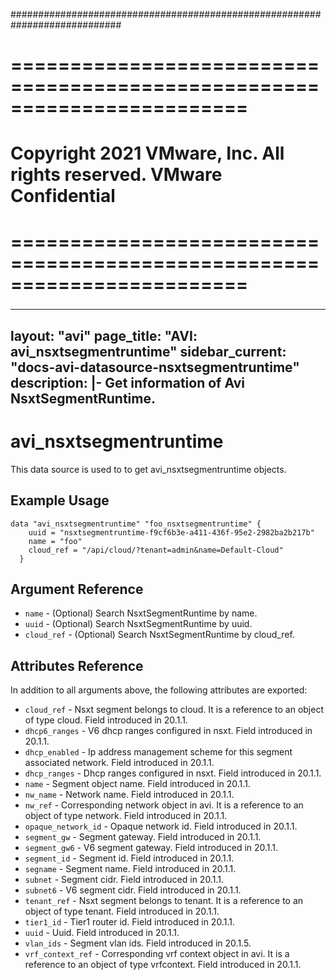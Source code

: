 ############################################################################
# ========================================================================
# Copyright 2021 VMware, Inc.  All rights reserved. VMware Confidential
# ========================================================================
###

<!--
    Copyright 2021 VMware, Inc.
    SPDX-License-Identifier: Mozilla Public License 2.0
-->
---
layout: "avi"
page_title: "AVI: avi_nsxtsegmentruntime"
sidebar_current: "docs-avi-datasource-nsxtsegmentruntime"
description: |-
  Get information of Avi NsxtSegmentRuntime.
---

# avi_nsxtsegmentruntime

This data source is used to to get avi_nsxtsegmentruntime objects.

## Example Usage

```hcl
data "avi_nsxtsegmentruntime" "foo_nsxtsegmentruntime" {
    uuid = "nsxtsegmentruntime-f9cf6b3e-a411-436f-95e2-2982ba2b217b"
    name = "foo"
    cloud_ref = "/api/cloud/?tenant=admin&name=Default-Cloud"
  }
```

## Argument Reference

* `name` - (Optional) Search NsxtSegmentRuntime by name.
* `uuid` - (Optional) Search NsxtSegmentRuntime by uuid.
* `cloud_ref` - (Optional) Search NsxtSegmentRuntime by cloud_ref.
  
## Attributes Reference

In addition to all arguments above, the following attributes are exported:

* `cloud_ref` - Nsxt segment belongs to cloud. It is a reference to an object of type cloud. Field introduced in 20.1.1.
* `dhcp6_ranges` - V6 dhcp ranges configured in nsxt. Field introduced in 20.1.1.
* `dhcp_enabled` - Ip address management scheme for this segment associated network. Field introduced in 20.1.1.
* `dhcp_ranges` - Dhcp ranges configured in nsxt. Field introduced in 20.1.1.
* `name` - Segment object name. Field introduced in 20.1.1.
* `nw_name` - Network name. Field introduced in 20.1.1.
* `nw_ref` - Corresponding network object in avi. It is a reference to an object of type network. Field introduced in 20.1.1.
* `opaque_network_id` - Opaque network id. Field introduced in 20.1.1.
* `segment_gw` - Segment gateway. Field introduced in 20.1.1.
* `segment_gw6` - V6 segment gateway. Field introduced in 20.1.1.
* `segment_id` - Segment id. Field introduced in 20.1.1.
* `segname` - Segment name. Field introduced in 20.1.1.
* `subnet` - Segment cidr. Field introduced in 20.1.1.
* `subnet6` - V6 segment cidr. Field introduced in 20.1.1.
* `tenant_ref` - Nsxt segment belongs to tenant. It is a reference to an object of type tenant. Field introduced in 20.1.1.
* `tier1_id` - Tier1 router id. Field introduced in 20.1.1.
* `uuid` - Uuid. Field introduced in 20.1.1.
* `vlan_ids` - Segment vlan ids. Field introduced in 20.1.5.
* `vrf_context_ref` - Corresponding vrf context object in avi. It is a reference to an object of type vrfcontext. Field introduced in 20.1.1.

